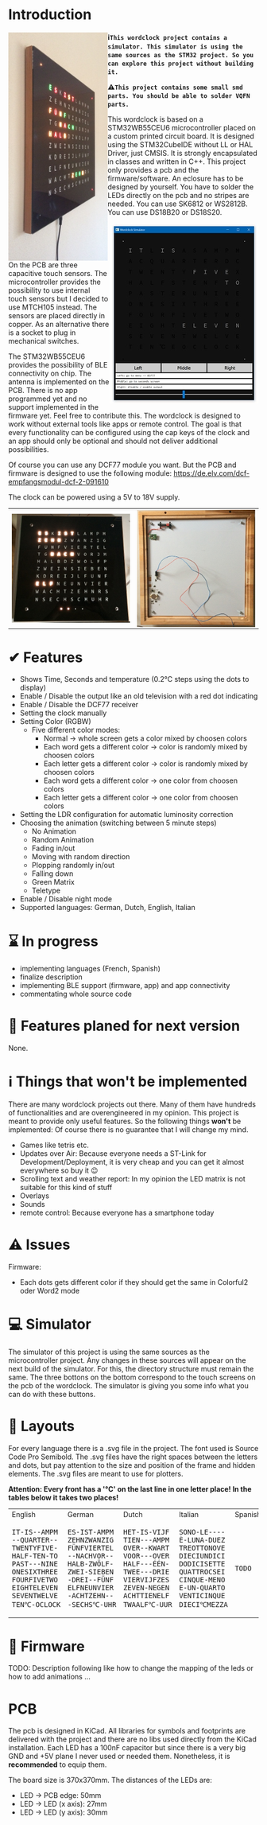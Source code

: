 # Introduction
<div style="float:left;"><img src="/images/img4.jpg" align="left" width="200"></div>

**ℹ️`This wordclock project contains a simulator. This simulator is using the same sources as the STM32 project. So you can explore this project without building it.`**

**⚠️`This project contains some small smd parts. You should be able to solder VQFN parts.`**

This wordclock is based on a STM32WB55CEU6 microcontroller placed on a custom printed circuit board.
It is designed using the STM32CubeIDE without LL or HAL Driver, just CMSIS.
It is strongly encapsulated in classes and written in C++.
This project only provides a pcb and the firmware/software. An eclosure has to be designed by yourself.
You have to solder the LEDs directly on the pcb and no stripes are needed. You can use SK6812 or WS2812B.
You can use DS18B20 or DS18S20.

<img src="/images/simulator.jpg" align="right" >On the PCB are three capacitive touch sensors. The microcontroller provides the possibility to use internal touch sensors but I decided to use MTCH105 instead. The sensors are placed directly in copper. As an alternative there is a socket to plug in mechanical switches.

The STM32WB55CEU6 provides the possibility of BLE connectivity on chip. The antenna is implemented on the PCB. There is no app programmed yet and no support implemented in the firmware yet. Feel free to contribute this. 
The wordclock is designed to work without external tools like apps or remote control. The goal is that every functionality can be configured using the cap keys of the clock and an app should only be optional and should not deliver additional possibilities.

Of course you can use any DCF77 module you want. But the PCB and firmware is designed to use the following module: https://de.elv.com/dcf-empfangsmodul-dcf-2-091610

The clock can be powered using a 5V to 18V supply. 

<table border="0" style="border:0px;">
<tr><td>
<img src="/images/IMG1.JPG" align="left" >
</td><td>
<img src="/images/IMG2.JPG" align="right" >
</td></tr></table>

# ✔ Features
* Shows Time, Seconds and temperature (0.2°C steps using the dots to display)
* Enable / Disable the output like an old television with a red dot indicating
* Enable / Disable the DCF77 receiver
* Setting the clock manually
* Setting Color (RGBW)
  * Five different color modes:
    * Normal -> whole screen gets a color mixed by choosen colors
	* Each word gets a different color -> color is randomly mixed by choosen colors 
	* Each letter gets a different color -> color is randomly mixed by choosen colors 
	* Each word gets a different color -> one color from choosen colors 
	* Each letter gets a different color -> one color from choosen colors 
* Setting the LDR configuration for automatic luminosity correction
* Choosing the animation (switching between 5 minute steps)
  * No Animation
  * Random Animation
  * Fading in/out
  * Moving with random direction
  * Plopping randomly in/out
  * Falling down
  * Green Matrix
  * Teletype
* Enable / Disable night mode
* Supported languages: German, Dutch, English, Italian

# ⌛ In progress
* implementing languages (French, Spanish)
* finalize description
* implementing BLE support (firmware, app) and app connectivity
* commentating whole source code

# 🏁 Features planed for next version
None.
  
# ℹ️ Things that won't be implemented 
There are many wordclock projects out there. Many of them have hundreds of functionalities and are overengineered in my opinion. This project is meant to provide only useful features. So the following things **won't** be implemented:
Of course there is no guarantee that I will change my mind.

* Games like tetris etc.
* Updates over Air: Because everyone needs a ST-Link for Development/Deployment, it is very cheap and you can get it almost everywhere so buy it 😉
* Scrolling text and weather report: In my opinion the LED matrix is not suitable for this kind of stuff
* Overlays
* Sounds
* remote control: Because everyone has a smartphone today

# ⚠️ Issues
Firmware:
* Each dots gets different color if they should get the same in Colorful2 oder Word2 mode

# 💻 Simulator
The simulator of this project is using the same sources as the microcontroller project. Any changes in these sources will appear on the next build of the simulator. For this, the directory structure must remain the same.
The three bottons on the bottom correspond to the touch screens on the pcb of the wordclock.
The simulator is giving you some info what you can do with these buttons.


# 💾 Layouts
For every language there is a .svg file in the project. The font used is Source Code Pro Semibold. The .svg files have the right spaces between the letters and dots, but pay attention to the size and position of the frame and hidden elements. The .svg files are meant to use for plotters.

**Attention: Every front has a '°C' on the last line in __one__ letter place! In the tables below it takes __two__ places!**

<table>
	<tr>
		<td>English</td><td>German</td><td>Dutch</td><td>Italian</td><td>Spanish</td>
	</tr>
	<tr>
		<td><pre>IT-IS--AMPM
--QUARTER--
TWENTYFIVE-
HALF-TEN-TO
PAST---NINE
ONESIXTHREE
FOURFIVETWO
EIGHTELEVEN
SEVENTWELVE
TEN℃-OCLOCK</pre></td>
		<td><pre>ES-IST-AMPM
ZEHNZWANZIG
FÜNFVIERTEL
--NACHVOR--
HALB-ZWÖLF-
ZWEI-SIEBEN
-DREI--FÜNF
ELFNEUNVIER
-ACHTZEHN--
-SECHS℃-UHR</pre></td>
		<td><pre>HET-IS-VIJF
TIEN---AMPM
OVER--KWART
VOOR---OVER
HALF---ÉÉN-
TWEE---DRIE
VIERVIJFZES
ZEVEN-NEGEN
ACHTTIENELF
TWAALF℃-UUR</pre></td>
	<td><pre>SONO-LE----
È-LUNA-DUEZ
TREOTTONOVE
DIECIUNDICI
DODICISETTE
QUATTROCSEI
CINQUE-MENO
E-UN-QUARTO
VENTICINQUE
DIECI℃MEZZA
</pre></td>
	<td><pre>TODO</pre></td>
	</tr>
</table>

# 📃 Firmware
TODO: Description following like how to change the mapping of the leds or how to add animations ...

# PCB
The pcb is designed in KiCad. All libraries for symbols and footprints are delivered  with the project and there are no libs used directly from the KiCad installation.
Each LED has a 100nF capacitor but since there is a very big GND and +5V plane I never used or needed them. Nonetheless, it is **recommended** to equip them.

The board size is 370x370mm. The distances of the LEDs are:
* LED -> PCB edge: 50mm
* LED -> LED (x axis): 27mm
* LED -> LED (y axis): 30mm